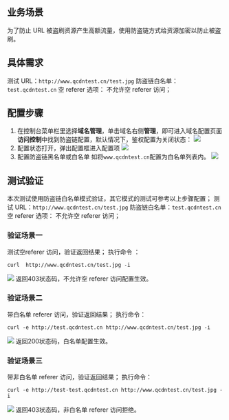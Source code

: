 ## 业务场景
为了防止 URL 被盗刷资源产生高额流量，使用防盗链方式给资源加密以防止被盗刷。

## 具体需求
测试 URL：`http://www.qcdntest.cn/test.jpg`
防盗链白名单：`test.qcdntest.cn`
空 referer 选项： 不允许空 referer 访问；

## 配置步骤
1. 在控制台菜单栏里选择**域名管理**，单击域名右侧**管理**，即可进入域名配置页面**访问控制**中找到防盗链配置，默认情况下，鉴权配置为关闭状态：
![](https://qcloudimg.tencent-cloud.cn/raw/8583dad0bfd6b390f0f952e08b640f15.png)
2. 配置状态打开，弹出配置框进入配置项
![](https://qcloudimg.tencent-cloud.cn/raw/902c5ac57e67a69a3e245e55f9359f16.png)
3. 配置防盗链黑名单或白名单
如将`www.qcdntest.cn`配置为白名单列表内。
![](https://qcloudimg.tencent-cloud.cn/raw/339d7c7e41032b00071ca108bbaea4fa.png)

##  测试验证
本次测试使用防盗链白名单模式验证，其它模式的测试可参考以上步骤配置；
测试 URL：`http://www.qcdntest.cn/test.jpg`
防盗链白名单：`test.qcdntest.cn`
空 referer 选项： 不允许空 referer 访问；

### 验证场景一
测试空referer 访问，验证返回结果；
执行命令 ：
```
curl  http://www.qcdntest.cn/test.jpg -i
```
![](https://qcloudimg.tencent-cloud.cn/raw/328ae88929f085929e9d1384afabde6e.png)
返回403状态码，不允许空 referer 访问配置生效。

### 验证场景二
带白名单 referer 访问，验证返回结果；
执行命令：
```
curl -e http://test.qcdntest.cn http://www.qcdntest.cn/test.jpg -i
```
![](https://qcloudimg.tencent-cloud.cn/raw/99fb8dc91dbe95c2a3a2e2ba5e091770.png)
返回200状态码，白名单配置生效。

### 验证场景三
带非白名单 referer 访问，验证返回结果；
执行命令：
```
curl -e http://test-test.qcdntest.cn http://www.qcdntest.cn/test.jpg -i
```
![](https://qcloudimg.tencent-cloud.cn/raw/006ac2ea05fc37cbf6c020c5dc5058e8.png)
返回403状态码，非白名单 referer 访问拒绝。
